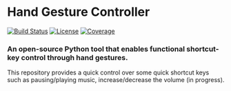 # Hand Gesture Controller

[![Build Status](https://img.shields.io/badge/build-passing-brightgreen)](https://your-ci-url)
[![License](https://img.shields.io/badge/license-MIT-blue.svg)](LICENSE)
[![Coverage](https://img.shields.io/badge/coverage-10%25-green.svg)](https://your-coverage-url)

### An open-source Python tool that enables functional shortcut-key control through hand gestures.

This repository provides a quick control over some quick shortcut keys such as pausing/playing music, increase/decrease the volume (in progress).

### 